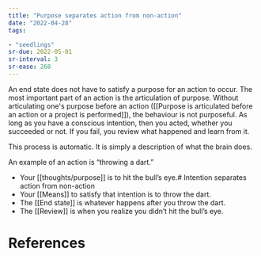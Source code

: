 ```yaml
---
title: "Purpose separates action from non-action"
date: "2022-04-28"
tags:

- "seedlings"
sr-due: 2022-05-01
sr-interval: 3
sr-ease: 268
---
```


An end state does not have to satisfy a purpose for an action to occur. The most important part of an action is the articulation of purpose. Without articulating one's purpose before an action ([[Purpose is articulated before an action or a project is performed]]), the behaviour is not purposeful. As long as you have a conscious intention, then you acted, whether you succeeded or not. If you fail, you review what happened and learn from it.

This process is automatic. It is simply a description of what the brain does.

An example of an action is “throwing a dart.”

- Your [[thoughts/purpose]] is to hit the bull’s eye.# Intention separates action from non-action
- Your [[Means]] to satisfy that intention is to throw the dart.
- The [[End state]] is whatever happens after you throw the dart.
- The [[Review]] is when you realize you didn’t hit the bull’s eye.

# References
